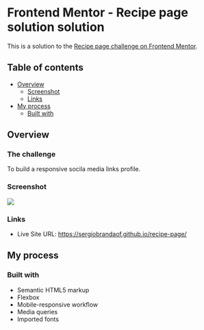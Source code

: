 # Frontend Mentor - Recipe page solution solution

This is a solution to the [Recipe page challenge on Frontend Mentor](https://www.frontendmentor.io/challenges/social-links-profile-UG32l9m6dQ).

## Table of contents

- [Overview](#overview)
  - [Screenshot](#screenshot)
  - [Links](#links)
- [My process](#my-process)
  - [Built with](#built-with)

## Overview

### The challenge

To build a responsive socila media links profile.

### Screenshot

![](https://i.imgur.com/qgbmawW.jpeg)

### Links

- Live Site URL: https://sergiobrandaof.github.io/recipe-page/

## My process

### Built with

- Semantic HTML5 markup
- Flexbox
- Mobile-responsive workflow
- Media queries
- Imported fonts

